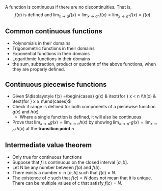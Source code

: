 A function is continuous if there are no discontinuities. That is,
$$f(a) \text{ is defined and } \displaystyle\lim_{ x \to a } f(x) = \displaystyle\lim_{ x \to a^- } f(x) = \displaystyle\lim_{ x \to a^+ } f(x) = f(a)$$
## Common continuous functions
- Polynomials in their domains
- Trigonometric functions in their domains
- Exponential functions in their domains
- Logarithmic functions in their domains
- the sum, subtraction, product or quotient of the above functions, when they are properly defined.

## Continuous piecewise functions
- Given $\displaystyle f(x) =\begin{cases} g(x) & \text{for } x < n \\h(x) & \text{for } x ≥ n\end{cases}$
- Check if range is defined for both components of a piecewise function $g(x)$ and $h(x)$
	- Where a single function is defined, it will also be continuous
- Prove that $\displaystyle\lim_{x \to n}g(x) = \displaystyle\lim_{x \to n}h(x)$ by showing $\displaystyle\lim_{x \to n^-}g(x) = \displaystyle\lim_{x \to n^+}h(x)$ at the **transition point** $n$

## Intermediate value theorem
- Only true for continuous functions
- Suppose that $f$ is continuous on the closed interval $[a, b]$.
- Let N be any number between $f(a)$ and $f(b)$.
- There exists a number $c$ in $[a, b]$ such that $f(c) = N$.
- The existence of $c$ such that $f(c) = N$ does not mean that it is unique. There can be multiple values of c that satisfy $f(c) = N$.
